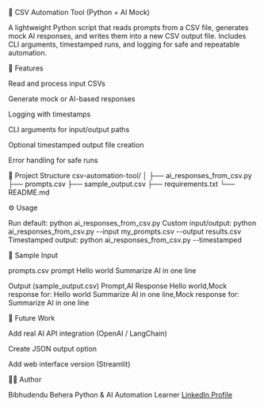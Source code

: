🧠 CSV Automation Tool (Python + AI Mock)

A lightweight Python script that reads prompts from a CSV file, generates mock AI responses, and writes them into a new CSV output file.
Includes CLI arguments, timestamped runs, and logging for safe and repeatable automation.

🚀 Features

Read and process input CSVs

Generate mock or AI-based responses

Logging with timestamps

CLI arguments for input/output paths

Optional timestamped output file creation

Error handling for safe runs

🧩 Project Structure
csv-automation-tool/
│
├── ai_responses_from_csv.py
├── prompts.csv
├── sample_output.csv
├── requirements.txt
└── README.md

⚙️ Usage

Run default:
python ai_responses_from_csv.py
Custom input/output:
python ai_responses_from_csv.py --input my_prompts.csv --output results.csv
Timestamped output:
python ai_responses_from_csv.py --timestamped

🧪 Sample Input

prompts.csv
prompt
Hello world
Summarize AI in one line

Output (sample_output.csv)
Prompt,AI Response
Hello world,Mock response for: Hello world
Summarize AI in one line,Mock response for: Summarize AI in one line

🧠 Future Work

Add real AI API integration (OpenAI / LangChain)

Create JSON output option

Add web interface version (Streamlit)

👨‍💻 Author

Bibhudendu Behera
Python & AI Automation Learner
[LinkedIn Profile](https://www.linkedin.com/in/bibhudendu-behera-b5375b5b)
